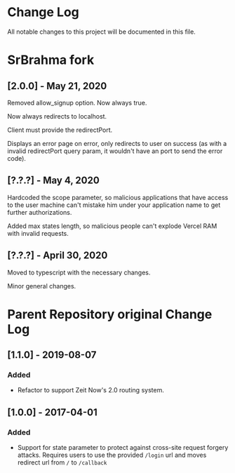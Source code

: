 # Change Log
All notable changes to this project will be documented in this file.

# SrBrahma fork

## [2.0.0] - May 21, 2020

Removed allow_signup option. Now always true.

Now always redirects to localhost.

Client must provide the redirectPort.

Displays an error page on error, only redirects to user on success (as with a invalid redirectPort query param, it wouldn't have an port to send the error code).


## [?.?.?] - May 4, 2020

Hardcoded the scope parameter, so malicious applications that have access to the user machine can't mistake him under your application name to get further authorizations.

Added max states length, so malicious people can't explode Vercel RAM with invalid requests.


## [?.?.?] - April 30, 2020

Moved to typescript with the necessary changes.

Minor general changes.


# Parent Repository original Change Log

## [1.1.0] - 2019-08-07
### Added
- Refactor to support Zeit Now's 2.0 routing system.

## [1.0.0] - 2017-04-01
### Added
- Support for state parameter to protect against cross-site request forgery attacks. Requires users to use the provided `/login` url and moves redirect url from `/` to `/callback`
